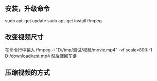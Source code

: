 ## 安装，升级命令

sudo apt-get update
sudo apt-get install ffmpeg



## 改变视频尺寸

在命令行中输入
ffmpeg -i "D:/tmp/测试/视频/movie.mp4" -vf scale=800:-1 D:/download/test.mp4
然后敲回车键



## 压缩视频的方式